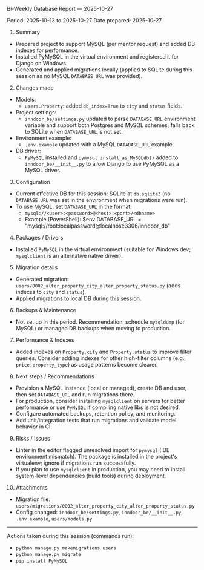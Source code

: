 Bi-Weekly Database Report — 2025-10-27

Period: 2025-10-13 to 2025-10-27
Date prepared: 2025-10-27

1) Summary
- Prepared project to support MySQL (per mentor request) and added DB indexes for performance.
- Installed PyMySQL in the virtual environment and registered it for Django on Windows.
- Generated and applied migrations locally (applied to SQLite during this session as no MySQL `DATABASE_URL` was provided).

2) Changes made
- Models:
  - `users.Property`: added `db_index=True` to `city` and `status` fields.
- Project settings:
  - `inndoor_be/settings.py` updated to parse `DATABASE_URL` environment variable and support both Postgres and MySQL schemes; falls back to SQLite when `DATABASE_URL` is not set.
- Environment example:
  - `.env.example` updated with a MySQL `DATABASE_URL` example.
- DB driver:
  - `PyMySQL` installed and `pymysql.install_as_MySQLdb()` added to `inndoor_be/__init__.py` to allow Django to use PyMySQL as a MySQL driver.

3) Configuration
- Current effective DB for this session: SQLite at `db.sqlite3` (no `DATABASE_URL` was set in the environment when migrations were run).
- To use MySQL, set `DATABASE_URL` in the format:
  - `mysql://<user>:<password>@<host>:<port>/<dbname>`
  - Example (PowerShell):
    $env:DATABASE_URL = "mysql://root:localpassword@localhost:3306/inndoor_db"

4) Packages / Drivers
- Installed `PyMySQL` in the virtual environment (suitable for Windows dev; `mysqlclient` is an alternative native driver).

5) Migration details
- Generated migration: `users/0002_alter_property_city_alter_property_status.py` (adds indexes to `city` and `status`).
- Applied migrations to local DB during this session.

6) Backups & Maintenance
- Not set up in this period. Recommendation: schedule `mysqldump` (for MySQL) or managed DB backups when moving to production.

7) Performance & Indexes
- Added indexes on `Property.city` and `Property.status` to improve filter queries. Consider adding indexes for other high-filter columns (e.g., `price`, `property_type`) as usage patterns become clearer.

8) Next steps / Recommendations
- Provision a MySQL instance (local or managed), create DB and user, then set `DATABASE_URL` and run migrations there.
- For production, consider installing `mysqlclient` on servers for better performance or use `PyMySQL` if compiling native libs is not desired.
- Configure automated backups, retention policy, and monitoring.
- Add unit/integration tests that run migrations and validate model behavior in CI.

9) Risks / Issues
- Linter in the editor flagged unresolved import for `pymysql` (IDE environment mismatch). The package is installed in the project's virtualenv; ignore if migrations run successfully.
- If you plan to use `mysqlclient` in production, you may need to install system-level dependencies (build tools) during deployment.

10) Attachments
- Migration file: `users/migrations/0002_alter_property_city_alter_property_status.py`
- Config changed: `inndoor_be/settings.py`, `inndoor_be/__init__.py`, `.env.example`, `users/models.py`

---
Actions taken during this session (commands run):
- `python manage.py makemigrations users`
- `python manage.py migrate`
- `pip install PyMySQL`


